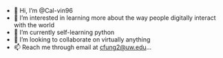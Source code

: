 - 👋 Hi, I’m @Cal-vin96
- 👀 I’m interested in learning more about the way people digitally interact with the world
- 🌱 I’m currently self-learning python
- 💞️ I’m looking to collaborate on virtually anything
- 📫 Reach me through email at cfung2@uw.edu...

<!---
CTHEDESTROYER/CTHEDESTROYER is a ✨ special ✨ repository because its `README.md` (this file) appears on your GitHub profile.
You can click the Preview link to take a look at your changes.
--->
